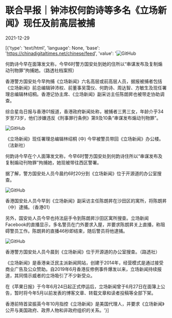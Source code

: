 # 联合早报｜钟沛权何韵诗等多名《立场新闻》现任及前高层被捕

2021-12-29

[{'type': 'text/html', 'language': None, 'base': 'https://chinadigitaltimes.net/chinese/feed', 'value': '![GitHub](https://chinadigitaltimes.net/chinese/files/2021/12/post-675176-61cbdd9540a41.)

何韵诗今早在面簿发文称，今早6时警方国安处到她的住所以“串谋发布及复制煽动刊物罪”拘捕她。（路透社档案照）

香港警方国安处今早拘捕《立场新闻》六名高层或前高层人员，据报被捕者包括《立场新闻》前总编辑钟沛权、前董事吴霭仪、何韵诗、周达智、方敏生及现任署理总编辑林绍桐。香港记协主席、《立场新闻》副采访主任陈朗昇也被带走协助调查。

综合星岛日报与香港01报道，香港政府新闻处称，被捕者三男三女，年龄介乎34岁至73岁，他们涉嫌违反《刑事罪行条例》第9及10条“串谋发布煽动刊物罪”。

![GitHub](https://chinadigitaltimes.net/chinese/files/2021/12/post-675176-61cbdd9547e2b.)

《立场新闻》现任署理总编辑林绍桐 (中) 今早被警员带回《立场新闻》办公楼。（法新社）

何韵诗今早在个人面簿发文称，今早6时警方国安处到何韵诗住所以“串谋发布及复制煽动刊物罪”拘捕她，她现被带往西区警署。

据了解，警方国安处人员今晨约6时20分到《立场新闻》位于开源道的办公室搜查。

![GitHub](https://chinadigitaltimes.net/chinese/files/2021/12/post-675176-61cbdd954f8ba.)

香港国安处人员今早到《立场新闻》副采访主任陈朗昇在沙田区的寓所，将陈朗昇（中）逮捕。（香港01）

另外，国安处人员今早也持法庭手令到陈朗昇沙田区寓所搜查。立场新闻Facebook的直播显示，多名警员在门外要求入屋，并要求陈朗昇关上直播，称阻碍警员工作。陈朗昇的直播46秒即结束，随后警员将他逮捕。

![GitHub](https://chinadigitaltimes.net/chinese/files/2021/12/post-675176-61cbdd95573dc.)

香港警方国安处人员今晨到《立场新闻》位于开源道的办公室搜查。（路透社）

《立场新闻》是香港亲泛民主派新闻网站，创建于2014年，经营模式是通过接受商业广告及公众赞助。自2019年6月香港反修例事件爆发以来，立场新闻持续报道，其同情示威者的立场吸引了不少新受众。

在《苹果日报》于今年6月24日起正式停运后，立场新闻曾于6月27日在面簿上公告，暂时将今年5月以前发表的博客文章、转载文章和读者投稿等全部下架。

香港前特首梁振英今年10月指控《立场新闻》是美国代理人，并要求《立场新闻》公开与美国政府、政界人物和非政府组织的关系。'}]